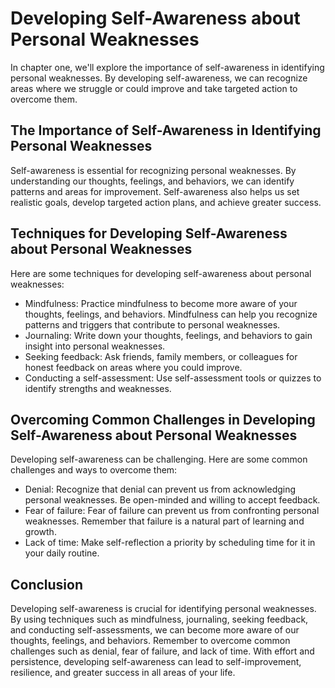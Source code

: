 Developing Self-Awareness about Personal Weaknesses
===============================================================================================

In chapter one, we'll explore the importance of self-awareness in identifying personal weaknesses. By developing self-awareness, we can recognize areas where we struggle or could improve and take targeted action to overcome them.

The Importance of Self-Awareness in Identifying Personal Weaknesses
-------------------------------------------------------------------

Self-awareness is essential for recognizing personal weaknesses. By understanding our thoughts, feelings, and behaviors, we can identify patterns and areas for improvement. Self-awareness also helps us set realistic goals, develop targeted action plans, and achieve greater success.

Techniques for Developing Self-Awareness about Personal Weaknesses
------------------------------------------------------------------

Here are some techniques for developing self-awareness about personal weaknesses:

* Mindfulness: Practice mindfulness to become more aware of your thoughts, feelings, and behaviors. Mindfulness can help you recognize patterns and triggers that contribute to personal weaknesses.
* Journaling: Write down your thoughts, feelings, and behaviors to gain insight into personal weaknesses.
* Seeking feedback: Ask friends, family members, or colleagues for honest feedback on areas where you could improve.
* Conducting a self-assessment: Use self-assessment tools or quizzes to identify strengths and weaknesses.

Overcoming Common Challenges in Developing Self-Awareness about Personal Weaknesses
-----------------------------------------------------------------------------------

Developing self-awareness can be challenging. Here are some common challenges and ways to overcome them:

* Denial: Recognize that denial can prevent us from acknowledging personal weaknesses. Be open-minded and willing to accept feedback.
* Fear of failure: Fear of failure can prevent us from confronting personal weaknesses. Remember that failure is a natural part of learning and growth.
* Lack of time: Make self-reflection a priority by scheduling time for it in your daily routine.

Conclusion
----------

Developing self-awareness is crucial for identifying personal weaknesses. By using techniques such as mindfulness, journaling, seeking feedback, and conducting self-assessments, we can become more aware of our thoughts, feelings, and behaviors. Remember to overcome common challenges such as denial, fear of failure, and lack of time. With effort and persistence, developing self-awareness can lead to self-improvement, resilience, and greater success in all areas of your life.
